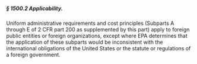 ##### § 1500.2 Applicability. #####

Uniform administrative requirements and cost principles (Subparts A through E of 2 CFR part 200 as supplemented by this part) apply to foreign public entities or foreign organizations, except where EPA determines that the application of these subparts would be inconsistent with the international obligations of the United States or the statute or regulations of a foreign government.